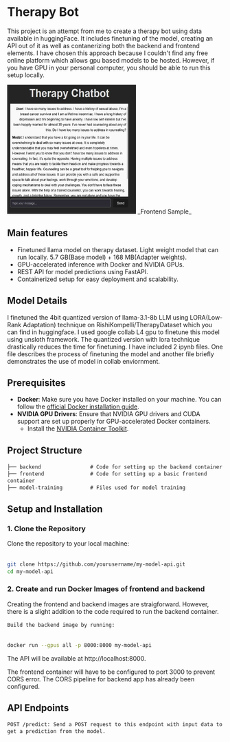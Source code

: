 # **Therapy Bot**
This project is an attempt from me to create a therapy bot using data available in huggingFace. It includes finetuning of the model, creating an API out of it as well as contanerizing both the backend and frontend elements. I have chosen this approach because I couldn't find any free online platform which allows gpu based models to be hosted. However, if you have GPU in your personal computer, you should be able to run this setup locally.

<img src="./Images/front_end.jpg" alt="Frontend sample." width="300" height="300">
_Frontend Sample_


## **Main features**

- Finetuned llama model on therapy dataset. Light weight model that can run locally. 5.7 GB(Base model) + 168 MB(Adapter weights).
- GPU-accelerated inference with Docker and NVIDIA GPUs.
- REST API for model predictions using FastAPI.
- Containerized setup for easy deployment and scalability.

## **Model Details**

I finetuned the 4bit quantized version of llama-3.1-8b LLM using LORA(Low-Rank Adaptation) technique on RishiKompelli/TherapyDataset which you can find in huggingface. I used google collab L4 gpu to finetune this model using unsloth framework. The quantized version with lora technique drastically reduces the time for finetuning. I have included 2 ipynb files. One file describes the process of finetuning the model and another file briefly demonstrates the use of model in collab enviornment.

## **Prerequisites**

- **Docker**: Make sure you have Docker installed on your machine. You can follow the [official Docker installation guide](https://docs.docker.com/get-docker/).
- **NVIDIA GPU Drivers**: Ensure that NVIDIA GPU drivers and CUDA support are set up properly for GPU-accelerated Docker containers.
  - Install the [NVIDIA Container Toolkit](https://docs.nvidia.com/datacenter/cloud-native/container-toolkit/install-guide.html).

## **Project Structure**

```plaintext
├── backend                # Code for setting up the backend container
├── frontend               # Code for setting up a basic frontend container
├── model-training         # Files used for model training
```

## Setup and Installation
### 1. Clone the Repository

Clone the repository to your local machine:

```bash

git clone https://github.com/yourusername/my-model-api.git
cd my-model-api
```

### 2. Create and run Docker Images of frontend and backend
Creating the frontend and backend images are straigforward. However, there is a slight addition to the code required to run the backend container.

    Build the backend image by running:

```bash

docker run --gpus all -p 8000:8000 my-model-api
```

The API will be available at http://localhost:8000.

The frontend container will have to be configured to port 3000 to prevent CORS error. The CORS pipeline for backend app has already been configured.

## API Endpoints

    POST /predict: Send a POST request to this endpoint with input data to get a prediction from the model.
